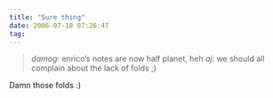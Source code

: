 ```yaml
---
title: "Sure thing"
date: 2006-07-18 07:26:47
tag: 
---
```

<blockquote>
<em>damog</em>: enrico&#8217;s notes are now half planet, heh
<em>aj</em>: we should all complain about the lack of folds ;)</blockquote>
Damn those folds :)
